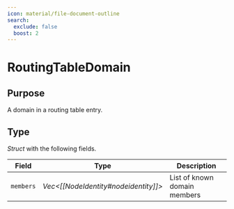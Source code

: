 ```yaml
---
icon: material/file-document-outline
search:
  exclude: false
  boost: 2
---
```


# RoutingTableDomain

## Purpose

A domain in a routing table entry.

## Type

*Struct* with the following fields.

| Field     | Type                       | Description                  |
|-----------|----------------------------|------------------------------|
| `members` | *Vec<[[NodeIdentity#nodeidentity]]>* | List of known domain members |
